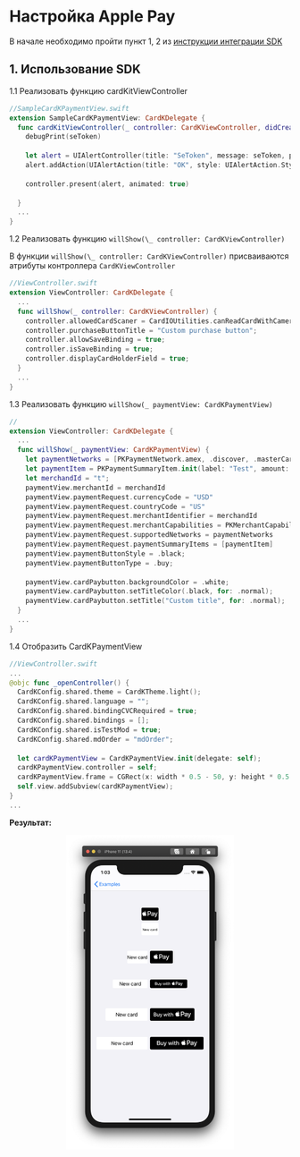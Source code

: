 # Настройка Apple Pay

В начале необходимо пройти пункт 1, 2 из [инструкции интеграции SDK](Tutorial.md)

## 1. Использование SDK

1.1 Реализовать функцию cardKitViewController

```swift
//SampleCardKPaymentView.swift
extension SampleCardKPaymentView: CardKDelegate {
  func cardKitViewController(_ controller: CardKViewController, didCreateSeToken seToken: String) {
    debugPrint(seToken)

    let alert = UIAlertController(title: "SeToken", message: seToken, preferredStyle: UIAlertController.Style.alert)
    alert.addAction(UIAlertAction(title: "OK", style: UIAlertAction.Style.default, handler: nil))

    controller.present(alert, animated: true)

  }
  ...
}
```

1.2 Реализовать функцию `willShow(\_ controller: CardKViewController)`

В функции `willShow(\_ controller: CardKViewController)` присваиваются атрибуты контроллера `CardKViewController`

```swift
//ViewController.swift
extension ViewController: CardKDelegate {
  ...
  func willShow(_ controller: CardKViewController) {
    controller.allowedCardScaner = CardIOUtilities.canReadCardWithCamera();
    controller.purchaseButtonTitle = "Custom purchase button";
    controller.allowSaveBinding = true;
    controller.isSaveBinding = true;
    controller.displayCardHolderField = true;
  }
  ...
}
```

1.3 Реализовать функцию `willShow(_ paymentView: CardKPaymentView)`

```swift
//
extension ViewController: CardKDelegate {
  ...
  func willShow(_ paymentView: CardKPaymentView) {
    let paymentNetworks = [PKPaymentNetwork.amex, .discover, .masterCard, .visa]
    let paymentItem = PKPaymentSummaryItem.init(label: "Test", amount: NSDecimalNumber(value: 10))
    let merchandId = "t";
    paymentView.merchantId = merchandId
    paymentView.paymentRequest.currencyCode = "USD"
    paymentView.paymentRequest.countryCode = "US"
    paymentView.paymentRequest.merchantIdentifier = merchandId
    paymentView.paymentRequest.merchantCapabilities = PKMerchantCapability.capability3DS
    paymentView.paymentRequest.supportedNetworks = paymentNetworks
    paymentView.paymentRequest.paymentSummaryItems = [paymentItem]
    paymentView.paymentButtonStyle = .black;
    paymentView.paymentButtonType = .buy;

    paymentView.cardPaybutton.backgroundColor = .white;
    paymentView.cardPaybutton.setTitleColor(.black, for: .normal);
    paymentView.cardPaybutton.setTitle("Custom title", for: .normal);
  }
  ...
}
```

1.4 Отобразить CardKPaymentView

```swift
//ViewController.swift
...
@objc func _openController() {
  CardKConfig.shared.theme = CardKTheme.light();
  CardKConfig.shared.language = "";
  CardKConfig.shared.bindingCVCRequired = true;
  CardKConfig.shared.bindings = [];
  CardKConfig.shared.isTestMod = true;
  CardKConfig.shared.mdOrder = "mdOrder";

  let cardKPaymentView = CardKPaymentView.init(delegate: self);
  cardKPaymentView.controller = self;
  cardKPaymentView.frame = CGRect(x: width * 0.5 - 50, y: height * 0.5 - 300, width: 100, height: 100);
  self.view.addSubview(cardKPaymentView);
}
...
```

**Результат:**

<div align="center">
  <div align="inline">
  <img src="./images/apple_pay_buttons.png" width="300"/>
  </div>
</div>
